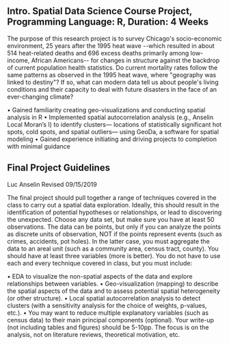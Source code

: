 ## Intro. Spatial Data Science Course Project, Programming Language: R, Duration: 4 Weeks

The purpose of this research project is to survey Chicago's socio-economic environment, 25 years after the 1995 heat wave --which resulted in about 514 heat-related deaths and 696 excess deaths primarily among low-income, African Americans-- for changes in structure against the backdrop of current population health statistics. Do current mortality rates follow the same patterns as observed in the 1995 heat wave, where "geography was linked to destiny"? If so, what can modern data tell us about people's living conditions and their capacity to deal with future disasters in the face of an ever-changing climate? 

• Gained familiarity creating geo-visualizations and conducting spatial analysis in R
• Implemented spatial autocorrelation analysis (e.g., Anselin Local Moran’s I) to identify clusters— locations of statistically significant hot spots, cold spots, and spatial outliers— using GeoDa, a software for spatial modeling
• Gained experience initiating and driving projects to completion with minimal guidance


## Final Project Guidelines
Luc Anselin Revised 09/15/2019

The final project should pull together a range of techniques covered in the class to carry out a spatial data exploration. Ideally, this should result in the identification of potential hypotheses or relationships, or lead to discovering the unexpected.
Choose any data set, but make sure you have at least 50 observations. The data can be points, but only if you can analyze the points as discrete units of observation, NOT if the points represent events (such as crimes, accidents, pot holes). In the latter case, you must aggregate the data to an areal unit (such as a community area, census tract, county). You should have at least three variables (more is better).
You do not have to use each and every technique covered in class, but you must include:

• EDA to visualize the non-spatial aspects of the data and explore relationships between variables.
• Geo-visualization (mapping) to describe the spatial aspects of the data and to assess potential spatial heterogeneity (or other structure).
• Local spatial autocorrelation analysis to detect clusters (with a sensitivity analysis for the choice of weights, p-values, etc.).
• You may want to reduce multiple explanatory variables (such as census data) to their main principal components (optional).
Your write-up (not including tables and figures) should be 5-10pp. The focus is on the analysis, not on literature reviews, theoretical motivation, etc. 

